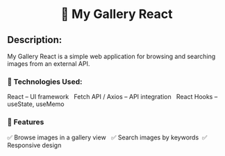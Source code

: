 <h1 align="center">📸 My Gallery React </h1>
<h2>Description: </h2>
My Gallery React is a simple web application for browsing and searching images from an external API.&nbsp;

<h3>🔹 Technologies Used: </h3> 
React – UI framework &nbsp;
Fetch API / Axios – API integration &nbsp;
React Hooks – useState, useMemo&nbsp;

<h3>📌 Features</h3>
✅ Browse images in a gallery view &nbsp;
✅ Search images by keywords&nbsp;
✅ Responsive design&nbsp;